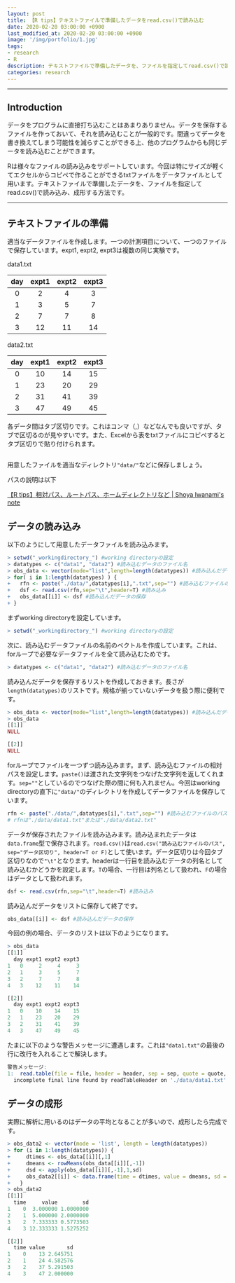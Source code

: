 ```yaml
---
layout: post
title: 【R tips】テキストファイルで準備したデータをread.csv()で読み込む
date: 2020-02-20 03:00:00 +0900
last_modified_at: 2020-02-20 03:00:00 +0900
image: '/img/portfolio/1.jpg'
tags:
- research
- R
description: テキストファイルで準備したデータを、ファイルを指定してread.csv()で読み込み、成形する方法です。
categories: research
---
```


---


## Introduction

データをプログラムに直接打ち込むことはあまりありません。データを保存するファイルを作っておいて、それを読み込むことが一般的です。間違ってデータを書き換えてしまう可能性を減らすことができる上、他のプログラムからも同じデータを読み込むことができます。

Rは様々なファイルの読み込みをサポートしています。今回は特にサイズが軽くてエクセルからコピペで作ることができるtxtファイルをデータファイルとして用います。テキストファイルで準備したデータを、ファイルを指定してread.csv()で読み込み、成形する方法です。

---

## テキストファイルの準備

適当なデータファイルを作成します。一つの計測項目について、一つのファイルで保存しています。expt1, expt2, expt3は複数の同じ実験です。

data1.txt  

day|expt1|expt2|expt3
:--:|:--:|:--:|:--:
0|2|4|3
1|3|5|7
2|7|7|8
3|12|11|14

data2.txt  

day|expt1|expt2|expt3
:--:|:--:|:--:|:--:
0|10|14|15
1|23|20|29
2|31|41|39
3|47|49|45

各データ間はタブ区切りです。これはコンマ（,）などなんでも良いですが、タブで区切るのが見やすいです。また、Excelから表をtxtファイルにコピペするとタブ区切りで貼り付けられます。

![]()

用意したファイルを適当なディレクトリ`"data/"`などに保存しましょう。

パスの説明は以下

[【R tips】相対パス、ルートパス、ホームディレクトリなど \| Shoya Iwanami's note](/research/2020/02/20/directory/)

## データの読み込み

以下のようにして用意したデータファイルを読み込みます。

```R
> setwd("_workingdirectory_") #working directoryの設定
> datatypes <- c("data1", "data2") #読み込むデータのファイル名
> obs_data <- vector(mode="list",length=length(datatypes)) #読み込んだデータを保存するリスト
> for( i in 1:length(datatypes) ) {
+   rfn <- paste("./data/",datatypes[i],".txt",sep="") #読み込むファイルのパス
+   dsf <- read.csv(rfn,sep="\t",header=T) #読み込み
+   obs_data[[i]] <- dsf #読み込んだデータの保存
+ }
```

まずworking directoryを設定しています。
```R
> setwd("_workingdirectory_") #working directoryの設定
```

次に、読み込むデータファイルの名前のベクトルを作成しています。これは、forループで必要なデータファイルを全て読み込むためです。
```R
> datatypes <- c("data1", "data2") #読み込むデータのファイル名
```

読み込んだデータを保存するリストを作成しておきます。長さが`length(datatypes)`のリストです。規格が揃っていないデータを扱う際に便利です。
```R
> obs_data <- vector(mode="list",length=length(datatypes)) #読み込んだデータを保存するリスト
> obs_data
[[1]]
NULL

[[2]]
NULL
```

forループでファイルを一つずつ読み込みます。まず、読み込むファイルの相対パスを設定します。`paste()`は渡された文字列をつなげた文字列を返してくれます。`sep=""`としているのでつなげた際の間に何も入れません。今回はworking directoryの直下に`"data/"`のディレクトリを作成してデータファイルを保存しています。
```R
rfn <- paste("./data/",datatypes[i],".txt",sep="") #読み込むファイルのパス
# rfnは"./data/data1.txt"または"./data/data2.txt"
```

データが保存されたファイルを読み込みます。読み込まれたデータは`data.frame`型で保存されます。`read.csv()`は`read.csv("読み込むファイルのパス", sep="データ区切り", header=T or F)`として使います。データ区切りは今回タブ区切りなので`"\t"`となります。headerは一行目を読み込むデータの列名として読み込むかどうかを設定します。`T`の場合、一行目は列名として扱われ、`F`の場合はデータとして扱われます。
```R
dsf <- read.csv(rfn,sep="\t",header=T) #読み込み
```

読み込んだデータをリストに保存して終了です。
```R
obs_data[[i]] <- dsf #読み込んだデータの保存
```

今回の例の場合、データのリストは以下のようになります。
```R
> obs_data
[[1]]
  day expt1 expt2 expt3
1   0     2     4     3
2   1     3     5     7
3   2     7     7     8
4   3    12    11    14

[[2]]
  day expt1 expt2 expt3
1   0    10    14    15
2   1    23    20    29
3   2    31    41    39
4   3    47    49    45
```

たまに以下のような警告メッセージに遭遇します。これは`"data1.txt"`の最後の行に改行を入れることで解決します。
```R
警告メッセージ:
1:  read.table(file = file, header = header, sep = sep, quote = quote,  で:
  incomplete final line found by readTableHeader on './data/data1.txt'
```

## データの成形

実際に解析に用いるのはデータの平均となることが多いので、成形したら完成です。

```R
> obs_data2 <- vector(mode = 'list', length = length(datatypes))
> for (i in 1:length(datatypes)) {
+     dtimes <- obs_data[[i]][,1]
+     dmeans <- rowMeans(obs_data[[i]][,-1])
+     dsd <- apply(obs_data[[i]][,-1],1,sd)
+     obs_data2[[i]] <- data.frame(time = dtimes, value = dmeans, sd = dsd)
+   }
> obs_data2
[[1]]
  time     value        sd
1    0  3.000000 1.0000000
2    1  5.000000 2.0000000
3    2  7.333333 0.5773503
4    3 12.333333 1.5275252

[[2]]
  time value       sd
1    0    13 2.645751
2    1    24 4.582576
3    2    37 5.291503
4    3    47 2.000000
```

